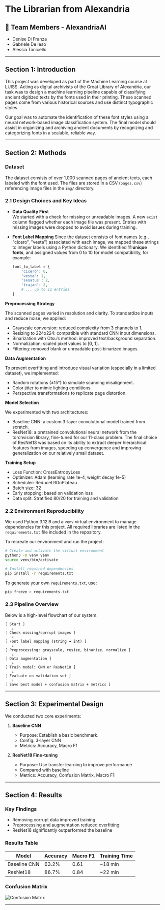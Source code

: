 # The Librarian from Alexandria

## 👥 Team Members - AlexandriaAI
- Denise Di Franza 
- Gabriele De Ieso
- Alessia Tonicello

---

## Section 1: Introduction

This project was developed as part of the Machine Learning course at LUISS. Acting as digital archivists of the Great Library of Alexandria, our task was to design a machine learning pipeline capable of classifying ancient digitized texts by the fonts used in their printing. These scanned pages come from various historical sources and use distinct typographic styles. 

Our goal was to automate the identification of these font styles using a neural network-based image classification system. The final model should assist in organizing and archiving ancient documents by recognizing and categorizing fonts in a scalable, reliable way.

---

## Section 2: Methods

### Dataset
The dataset consists of over 1,000 scanned pages of ancient texts, each labeled with the font used. The files are stored in a CSV (`pages.csv`) referencing image files in the `img/` directory.

### 2.1 Design Choices and Key Ideas
- **Data Quality First**  
  We started with a check for missing or unreadable images. A new `exist` column flagged whether each image file was present. Entries with missing images were dropped to avoid issues during training.
  
- **Font Label Mapping**
  Since the dataset consists of font names (e.g., "cicero", "vesta") associated with each image, we mapped these strings to integer labels using a Python dictionary. We identified **11 unique fonts**, and assigned values from 0 to 10 for model compatibility, for example:
  ```python
  font_to_label = {
      'cicero': 0,
      'vesta': 1,
      'senatus': 2,
      'trajan': 3,
      # ... up to 11 entries
  }

**Preprocessing Strategy**

The scanned pages varied in resolution and clarity. To standardize inputs and reduce noise, we applied:
- Grayscale conversion: reduced complexity from 3 channels to 1.
- Resizing to 224x224: compatible with standard CNN input dimensions.
- Binarization with Otsu’s method: improved text/background separation.
- Normalization: scaled pixel values to [0, 1].
- Filtering: removed blank or unreadable post-binarized images.



**Data Augmentation**

To prevent overfitting and introduce visual variation (especially in a limited dataset), we implemented:
- Random rotations (±15°) to simulate scanning misalignment.
- Color jitter to mimic lighting conditions.
- Perspective transformations to replicate page distortion.



**Model Selection**

We experimented with two architectures:
- Baseline CNN: a custom 3-layer convolutional model trained from scratch.
- ResNet18: a pretrained convolutional neural network from the torchvision library, fine-tuned for our 11-class problem.
The final choice of ResNet18 was based on its ability to extract deeper hierarchical features from images, speeding up convergence and improving generalization on our relatively small dataset.



**Training Setup**
- Loss Function: CrossEntropyLoss
- Optimizer: Adam (learning rate 1e-4, weight decay 1e-5)
- Scheduler: ReduceLROnPlateau
- Batch size: 32
- Early stopping: based on validation loss
- Data split: Stratified 80/20 for training and validation



### 2.2 Environment Reproducibility
We used Python 3.12.6 and a `venv` virtual environment to manage dependencies for this project. All required libraries are listed in the `requirements.txt` file included in the repository.

To recreate our environment and run the project:

```bash
# Create and activate the virtual environment
python3 -m venv venv
source venv/bin/activate

# Install required dependencies
pip install -r requirements.txt
```

To generate your own `requirements.txt`, use:

```bash
pip freeze > requirements.txt
```

### 2.3 Pipeline Overview
Below is a high-level flowchart of our system:

```
[ Start ] 
   ↓
[ Check missing/corrupt images ]
   ↓
[ Font label mapping (string → int) ]
   ↓
[ Preprocessing: grayscale, resize, binarize, normalize ]
   ↓
[ Data augmentation ]
   ↓
[ Train model: CNN or ResNet18 ]
   ↓
[ Evaluate on validation set ]
   ↓
[ Save best model + confusion matrix + metrics ]
```

---

## Section 3: Experimental Design

We conducted two core experiments:

1. **Baseline CNN**  
   - Purpose: Establish a basic benchmark.  
   - Config: 3-layer CNN  
   - Metrics: Accuracy, Macro F1

2. **ResNet18 Fine-tuning**  
   - Purpose: Use transfer learning to improve performance  
   - Compared with baseline  
   - Metrics: Accuracy, Confusion Matrix, Macro F1

---

## Section 4: Results

### Key Findings
- Removing corrupt data improved training
- Preprocessing and augmentation reduced overfitting
- ResNet18 significantly outperformed the baseline

### Results Table

| Model        | Accuracy | Macro F1 | Training Time |
|--------------|----------|----------|---------------|
| Baseline CNN | 63.2%    | 0.61     | ~18 min       |
| ResNet18     | 86.7%    | 0.84     | ~22 min       |

### Confusion Matrix

![Confusion Matrix](images/confusion_matrix.png)

---





